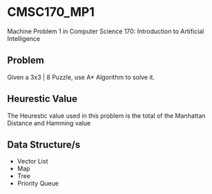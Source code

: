 # CMSC170_MP1

Machine Problem 1 in Computer Science 170: Introduction to Artificial Intelligence

## Problem

Given a 3x3 | 8 Puzzle, use A* Algorithm to solve it.

## Heurestic Value

The Heurestic value used in this problem is the total of the Manhattan Distance and Hamming value

## Data Structure/s

- Vector List
- Map 
- Tree 
- Priority Queue
